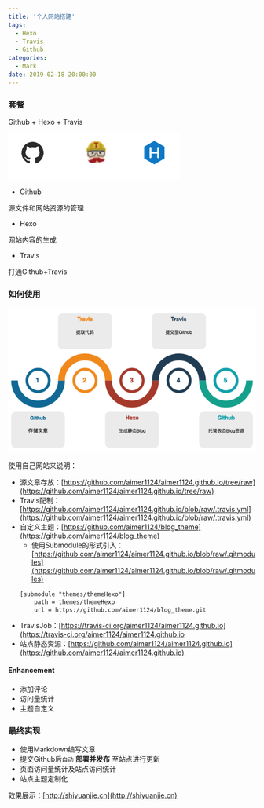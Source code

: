 ```yaml
---
title: '个人网站搭建'
tags:
  - Hexo
  - Travis
  - Github
categories:
  - Mark
date: 2019-02-18 20:00:00
---
```


### 套餐

Github + Hexo + Travis

![Relationship](/img/SelfBlog/Relationship.png)

- Github

源文件和网站资源的管理
 
- Hexo

网站内容的生成

- Travis

打通Github+Travis

<!--more-->

### 如何使用


![HowToWork](/img/SelfBlog/HowToWork.png)


使用自己网站来说明：



- 源文章存放：[https://github.com/aimer1124/aimer1124.github.io/tree/raw](https://github.com/aimer1124/aimer1124.github.io/tree/raw)
- Travis配制：[https://github.com/aimer1124/aimer1124.github.io/blob/raw/.travis.yml](https://github.com/aimer1124/aimer1124.github.io/blob/raw/.travis.yml)
- 自定义主题：[https://github.com/aimer1124/blog_theme](https://github.com/aimer1124/blog_theme)
    - 使用Submodule的形式引入：[https://github.com/aimer1124/aimer1124.github.io/blob/raw/.gitmodules](https://github.com/aimer1124/aimer1124.github.io/blob/raw/.gitmodules)
    ```
    [submodule "themes/themeHexo"]
    	path = themes/themeHexo
    	url = https://github.com/aimer1124/blog_theme.git
    ```
- TravisJob：[https://travis-ci.org/aimer1124/aimer1124.github.io](https://travis-ci.org/aimer1124/aimer1124.github.io
- 站点静态资源：[https://github.com/aimer1124/aimer1124.github.io](https://github.com/aimer1124/aimer1124.github.io)

#### Enhancement

- 添加评论
- 访问量统计
- 主题自定义

### 最终实现

- 使用Markdown编写文章
- 提交Github后`自动` **部署并发布** 至站点进行更新
- 页面访问量统计及站点访问统计
- 站点主题定制化

效果展示：[http://shiyuanjie.cn](http://shiyuanjie.cn)